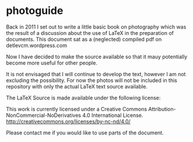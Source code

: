 # photoguide

Back in 2011 I set out to write a little basic book on photography which was the result of a discussion about the use of LaTeX in the preparation of documents. This document sat as a (neglected) compiled pdf on detlevcm.wordpress.com

Now I have decided to make the source available so that it mauy potentially become more useful for other people.

It is not envisaged that I will continue to develop the text, however I am not excluding the possibility.
For now the photos will not be included in this repository with only the actual LaTeX text source available.

The LaTeX Source is made available under the following license:

This work is currently licensed under a Creative Commons Attribution-NonCommercial-NoDerivatives 4.0 International License.
http://creativecommons.org/licenses/by-nc-nd/4.0/

Please contact me if you would like to use parts of the document.
